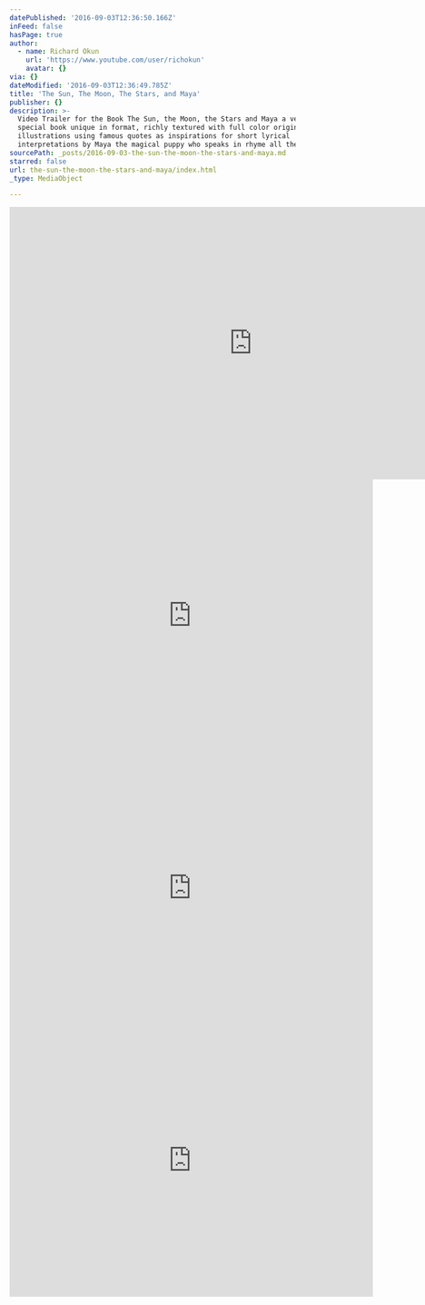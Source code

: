 ```yaml
---
datePublished: '2016-09-03T12:36:50.166Z'
inFeed: false
hasPage: true
author:
  - name: Richard Okun
    url: 'https://www.youtube.com/user/richokun'
    avatar: {}
via: {}
dateModified: '2016-09-03T12:36:49.785Z'
title: 'The Sun, The Moon, The Stars, and Maya'
publisher: {}
description: >-
  Video Trailer for the Book The Sun, the Moon, the Stars and Maya a very
  special book unique in format, richly textured with full color original
  illustrations using famous quotes as inspirations for short lyrical
  interpretations by Maya the magical puppy who speaks in rhyme all the time.
sourcePath: _posts/2016-09-03-the-sun-the-moon-the-stars-and-maya.md
starred: false
url: the-sun-the-moon-the-stars-and-maya/index.html
_type: MediaObject

---
```

<iframe src="https://cdn.embedly.com/widgets/media.html?src=https%3A%2F%2Fwww.youtube.com%2Fembed%2FDRaAVL7Jylg%3Ffeature%3Doembed&amp;url=http%3A%2F%2Fwww.youtube.com%2Fwatch%3Fv%3DDRaAVL7Jylg&amp;image=https%3A%2F%2Fi.ytimg.com%2Fvi%2FDRaAVL7Jylg%2Fhqdefault.jpg&amp;key=b7d04c9b404c499eba89ee7072e1c4f7&amp;type=text%2Fhtml&amp;schema=youtube" width="854" height="480" scrolling="no" frameborder="0" allowfullscreen="" style=""></iframe>

<iframe src="https://cdn.embedly.com/widgets/media.html?src=https%3A%2F%2Fwww.youtube.com%2Fembed%2FXSvB9wn73Qw%3Ffeature%3Doembed&amp;url=http%3A%2F%2Fwww.youtube.com%2Fwatch%3Fv%3DXSvB9wn73Qw&amp;image=https%3A%2F%2Fi.ytimg.com%2Fvi%2FXSvB9wn73Qw%2Fhqdefault.jpg&amp;key=b7d04c9b404c499eba89ee7072e1c4f7&amp;type=text%2Fhtml&amp;schema=youtube" width="640" height="480" scrolling="no" frameborder="0" allowfullscreen="" style=""></iframe>

<iframe src="https://cdn.embedly.com/widgets/media.html?src=https%3A%2F%2Fwww.youtube.com%2Fembed%2Fb4C2r9z-bZk%3Ffeature%3Doembed&amp;url=http%3A%2F%2Fwww.youtube.com%2Fwatch%3Fv%3Db4C2r9z-bZk&amp;image=https%3A%2F%2Fi.ytimg.com%2Fvi%2Fb4C2r9z-bZk%2Fhqdefault.jpg&amp;key=b7d04c9b404c499eba89ee7072e1c4f7&amp;type=text%2Fhtml&amp;schema=youtube" width="640" height="480" scrolling="no" frameborder="0" allowfullscreen="" style=""></iframe>

<iframe src="https://cdn.embedly.com/widgets/media.html?src=https%3A%2F%2Fwww.youtube.com%2Fembed%2FU--__svptnU%3Ffeature%3Doembed&amp;url=http%3A%2F%2Fwww.youtube.com%2Fwatch%3Fv%3DU--__svptnU&amp;image=https%3A%2F%2Fi.ytimg.com%2Fvi%2FU--__svptnU%2Fhqdefault.jpg&amp;key=b7d04c9b404c499eba89ee7072e1c4f7&amp;type=text%2Fhtml&amp;schema=youtube" width="640" height="480" scrolling="no" frameborder="0" allowfullscreen="" style=""></iframe>